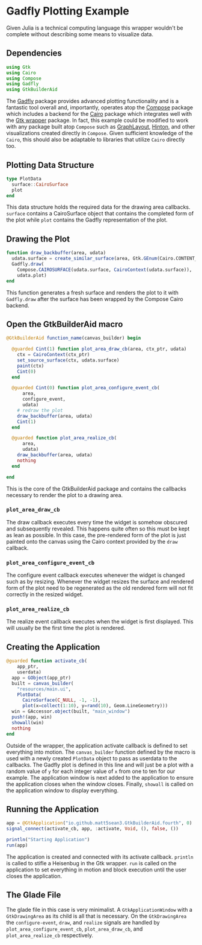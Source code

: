 # Gadfly Plotting Example

Given Julia is a technical computing language this wrapper wouldn't be complete without describing some means to visualize data.

## Dependencies

```julia
using Gtk
using Cairo
using Compose
using Gadfly
using GtkBuilderAid
```

The [Gadfly](https://github.com/dcjones/Gadfly.jl) package provides advanced plotting functionality and is a fantastic tool overall and, importantly, operates atop the [Compose](https://github.com/dcjones/Compose.jl) package which includes a backend for the [Cairo](https://github.com/JuliaGraphics/Cairo.jl) package which integrates well with the [Gtk wrapper](https://github.com/JuliaGraphics/Gtk.jl) package. In fact, this example could be modified to work with any package built atop `Compose` such as [GraphLayout](https://github.com/IainNZ/GraphLayout.jl), [Hinton](https://github.com/ninjin/Hinton.jl), and other visualizations created directly in `Compose`. Given sufficient knowledge of the `Cairo`, this should also be adaptable to libraries that utilize `Cairo` directly too.

## Plotting Data Structure

```julia
type PlotData
  surface::CairoSurface
  plot
end
```

This data structure holds the required data for the drawing area callbacks. `surface` contains a CairoSurface object that contains the completed form of the plot while `plot` contains the Gadfly representation of the plot.

## Drawing the Plot

```julia
function draw_backbuffer(area, udata)
  udata.surface = create_similar_surface(area, Gtk.GEnum(Cairo.CONTENT_COLOR_ALPHA))
  Gadfly.draw(
    Compose.CAIROSURFACE(udata.surface, CairoContext(udata.surface)),
    udata.plot)
end
```

This function generates a fresh surface and renders the plot to it with `Gadfly.draw` after the surface has been wrapped by the Compose Cairo backend.

## Open the GtkBuilderAid macro

```julia
@GtkBuilderAid function_name(canvas_builder) begin

  @guarded Cint(1) function plot_area_draw_cb(area, ctx_ptr, udata)
    ctx = CairoContext(ctx_ptr)
    set_source_surface(ctx, udata.surface)
    paint(ctx)
    Cint(0)
  end

  @guarded Cint(0) function plot_area_configure_event_cb(
      area,
      configure_event,
      udata)
    # redraw the plot
    draw_backbuffer(area, udata)
    Cint(1)
  end

  @guarded function plot_area_realize_cb(
      area,
      udata)
    draw_backbuffer(area, udata)
    nothing
  end

end
```

This is the core of the GtkBuilderAid package and contains the callbacks necessary to render the plot to a drawing area.

### `plot_area_draw_cb`

The draw callback executes every time the widget is somehow obscured and subsequently revealed. This happens quite often so this must be kept as lean as possible. In this case, the pre-rendered form of the plot is just painted onto the canvas using the Cairo context provided by the `draw` callback.

### `plot_area_configure_event_cb`

The configure event callback executes whenever the widget is changed such as by resizing. Whenever the widget resizes the surface and rendered form of the plot need to be regenerated as the old rendered form will not fit correctly in the resized widget.

### `plot_area_realize_cb`

The realize event callback executes when the widget is first displayed. This will usually be the first time the plot is rendered.

## Creating the Application

```julia
@guarded function activate_cb(
    app_ptr,
    userdata)
  app = GObject(app_ptr)
  built = canvas_builder(
    "resources/main.ui", 
    PlotData(
      CairoSurface(C_NULL, -1, -1),
      plot(x=collect(1:10), y=rand(10), Geom.LineGeometry)))
  win = GAccessor.object(built, "main_window")
  push!(app, win) 
  showall(win)
  nothing
end
```

Outside of the wrapper, the application activate callback is defined to set everything into motion. The `canvas_builder` function defined by the macro is used with a newly created `PlotData` object to pass as userdata to the callbacks. The Gadfly plot is defined in this line and will just be a plot with a random value of `y` for each integer value of `x` from one to ten for our example. The application window is next added to the application to ensure the application closes when the window closes. Finally, `showall` is called on the application window to display everything.

## Running the Application

```julia
app = @GtkApplication("io.github.matt5sean3.GtkBuilderAid.fourth", 0)
signal_connect(activate_cb, app, :activate, Void, (), false, ())

println("Starting Application")
run(app)
```

The application is created and connected with its activate callback. `println` is called to stifle a Heisenbug in the Gtk wrapper. `run` is called on the application to set everything in motion and block execution until the user closes the application.

## The Glade File

The glade file in this case is very minimalist. A `GtkApplicationWindow` with a `GtkDrawingArea` as its child is all that is necessary. On the `GtkDrawingArea` the `configure-event`, `draw`,  and `realize` signals are handled by `plot_area_configure_event_cb`, `plot_area_draw_cb`, and `plot_area_realize_cb` respectively.

